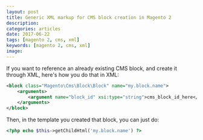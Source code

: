 ```yaml
---
layout: post
title: Generic XML markup for CMS block creation in Magento 2
description:
categories: articles
date: 2017-06-22
tags: [magento 2, cms, xml]
keywords: [magento 2, cms, xml]
image:
---
```


If you want to reference an already existing CMS block, and create it through XML, here's how you do that in XML:


```XML
<block class="Magento\Cms\Block\Block" name="my.block.name">
    <arguments>
        <argument name="block_id" xsi:type="string">cms_block_id_here</argument>
    </arguments>
</block>
```

Then, in the template you created that block, you can just do:

```php
<?php echo $this->getChildHtml('my.block.name') ?>
```
